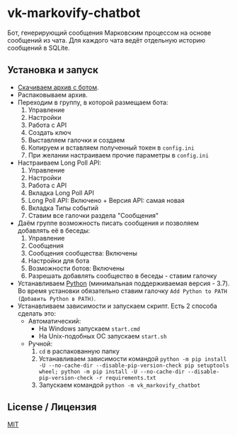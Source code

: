 # vk-markovify-chatbot

Бот, генерирующий сообщения Марковским процессом на основе сообщений из чата. Для каждого чата ведёт отдельную историю сообщений в SQLite.

## Установка и запуск

- [Скачиваем архив с ботом](https://github.com/monosans/vk-markovify-chatbot/archive/refs/heads/main.zip).
- Распаковываем архив.
- Переходим в группу, в которой размещаем бота:
  1. Управление
  1. Настройки
  1. Работа с API
  1. Создать ключ
  1. Выставляем галочки и создаем
  1. Копируем и вставляем полученный токен в `config.ini`
  1. При желании настраиваем прочие параметры в `config.ini`
- Настраиваем Long Poll API:
  1. Управление
  1. Настройки
  1. Работа с API
  1. Вкладка Long Poll API
  1. Long Poll API: Включено + Версия API: самая новая
  1. Вкладка Типы событий
  1. Ставим все галочки раздела "Сообщения"
- Даём группе возможность писать сообщения и позволяем добавлять её в беседы:
  1. Управление
  1. Сообщения
  1. Сообщения сообщества: Включены
  1. Настройки для бота
  1. Возможности ботов: Включены
  1. Разрешать добавлять сообщество в беседы - ставим галочку
- Устанавливаем [Python](https://python.org/downloads) (минимальная поддерживаемая версия - 3.7). Во время установки обязательно ставим галочку `Add Python to PATH (Добавить Python в PATH)`.
- Устанавливаем зависимости и запускаем скрипт. Есть 2 способа сделать это:
  - Автоматический:
    - На Windows запускаем `start.cmd`
    - На Unix-подобных ОС запускаем `start.sh`
  - Ручной:
    1. `cd` в распакованную папку
    1. Устанавливаем зависимости командой `python -m pip install -U --no-cache-dir --disable-pip-version-check pip setuptools wheel; python -m pip install -U --no-cache-dir --disable-pip-version-check -r requirements.txt`
    1. Запускаем командой `python -m vk_markovify_chatbot`

## License / Лицензия

[MIT](LICENSE)
